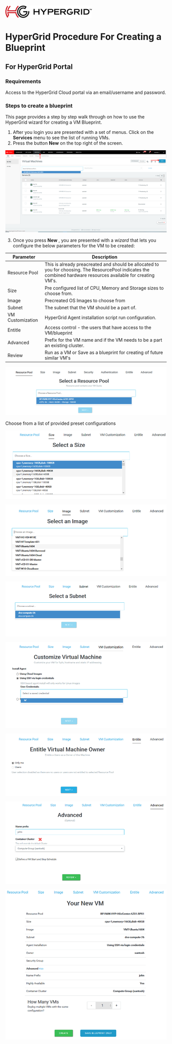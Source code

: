 ![logo](images/Hypergrid.jpg)
# HyperGrid Procedure For Creating a Blueprint
## For HyperGrid Portal

### Requirements
Access to the HyperGrid Cloud portal via an email/username and password.

### Steps to create a blueprint
This page provides a step by step walk through on how to use the HyperGrid wizard for creating a VM Blueprint.

1. After you login you are presented with a set of menus. Click on the __Services__ menu to see the list of running VMs. 
2. Press the button __New__ on the top right of the screen.

![Step1](images/screen1.png)

3. Once you press **New** , you are presented with a *wizard* that lets you configure the below parameters for the VM to be created:

Parameter  | Description
---- | ----
Resource Pool   | This is already preacreated and should be allocated to you for choosing. The ResourcePool indicates the combined hardware resources available for creating VM's. 
Size   | Pre configured list of CPU, Memory and Storage sizes to choose from.
Image  | Precreated OS Images to choose from
Subnet | The subnet that the VM should be a part of. 
VM Customization  | HyperGrid Agent installation script run configuration.
Entitle  | Access control - the users that have access to the VM/blueprint
Advanced   | Prefix for the VM name and if the VM needs to be a part an existing cluster.
Review | Run as a VM or Save as a blueprint for creating of future similar VM's

![Step2](images/screen2.png)

Choose from a list of provided preset configurations

![Step3](images/screen3.png)

![Step4](images/screen4.png)

![Step5](images/screen5.png)

![Step6](images/Screen6.png)

![Step8](images/Screen8.png)

![Step9](images/Screen9.png)

![Step10](images/Screen10..png)
